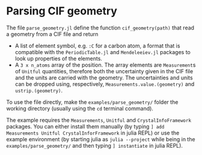 # Parsing CIF geometry

The file `parse_geometry.jl` define the function `cif_geometry(path)` that
read a geometry from a CIF file and return

- A list of element symbol, e.g. `:C` for a carbon atom,
  a format that is compatible with the `PeriodicTable.jl` and `Mendeleeiev.jl` packages to look up properties of the elements.
- A `3 x n_atoms` array of the position.
  The array elements are `Measurement`s of `Unitful` quantities,
  therefore both the uncertainty given in the CIF file
  and the units are carried with the geometry.
  The uncertainties and units can be dropped using, respectively,
  `Measurements.value.(geometry)` and `ustrip.(geometry)`.

To use the file directly,
make the `examples/parse_geometry/` folder the working
directory (usually using the `cd` terminal command).

The example requires the `Measurements`, `Unitful` and `CrystalInfoFramework`
packages.
You can either install them manually
(by typing `] add Measurements Unitful CrystalInforFramework` in julia REPL)
or use the example environment
(by starting julia as `julia --project`
while being in the `examples/parse_geometry/`
and then typing `] instantiate` in julia REPL).